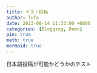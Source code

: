 ```yaml
---
title: テスト投稿
author: lufe
date: 2023-08-14 11:33:00 +0800
categories: [Blogging, Demo]
pin: true
math: true
mermaid: true
---
```


日本語投稿が可能かどうかのテスト
